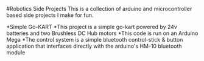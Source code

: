 #Robotics Side Projects
This is a collection of arduino and microcontroller based side projects I make for fun.

*Simple Go-KART
	*This project is a simple go-kart powered by 24v batteries and two Brushless DC Hub motors
	*This code is run on an Arduino Mega
	*The control system is a simple bluetooth control-stick & button application that interfaces directly with the arduino's HM-10 bluetooth module
